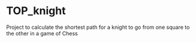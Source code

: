 # TOP_knight
Project to calculate the shortest path for a knight to go from one square to the other in a game of Chess
